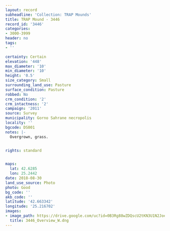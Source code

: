 ```yaml
---
layout: record
subheadline: 'Collection: TRAP Mounds'
title: TRAP Mound - 3446
record_id: '3446'
categories:
- 3000-3999
header: no
tags:
- ''

certainty: Certain
elevation: '448'
max_diameter: '10'
min_diameter: '10'
height: '0.5'
size_category: Small
surrounding_land_use: Pasture
surface_condition: Pasture
robbed: No
crm_condition: '2'
crm_intactness: '2'
campaign: '2011'
source: Survey
municipality: Gorno Sahrane necropolis
locality: ''
bgcode: DS001
notes: |-
  Overgrown, grass.


rights: standard


maps:
  lat: 42.6285
  lon: 25.2442
date: 2018-08-30
land_use_source: Photo
photo: Good
bg_code: ''
akb_code: ''
latitude: '42.663342'
longitude: '25.216702'
images:
- image_path: https://drive.google.com/uc?id=0B3Rg88wZDQscU2tKN3U1N2JoeHM
  title: 3446_Overview_W.dng
---
```

